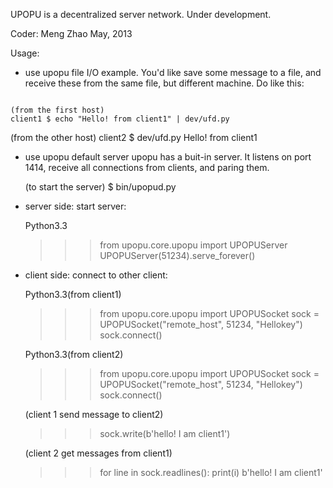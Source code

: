 UPOPU is a decentralized server network.
Under development.

Coder: Meng Zhao
May, 2013

Usage:

* use upopu file I/O
example. You'd like save some message to a file,
and receive these from the same file, but different machine.
Do like this:

<pre><code>
(from the first host)
client1 $ echo "Hello! from client1" | dev/ufd.py
</code></pre>

(from the other host)
client2 $ dev/ufd.py
Hello! from client1

* use upopu default server
upopu has a buit-in server.
It listens on port 1414, receive all connections from clients,
and paring them.

	(to start the server)
	$ bin/upopud.py

* server side:
start server:

	Python3.3
	>>> from upopu.core.upopu import UPOPUServer
	>>> UPOPUServer(51234).serve_forever()

* client side:
connect to other client:

	Python3.3(from client1)
	>>> from upopu.core.upopu import UPOPUSocket
	>>> sock = UPOPUSocket("remote_host", 51234, "Hellokey")
	>>> sock.connect()

	Python3.3(from client2)
	>>> from upopu.core.upopu import UPOPUSocket
	>>> sock = UPOPUSocket("remote_host", 51234, "Hellokey")
	>>> sock.connect()

	(client 1 send message to client2)
	>>> sock.write(b'hello! I am client1')

	(client 2 get messages from client1)
	>>> for line in sock.readlines(): print(i)
	b'hello! I am client1'


